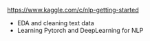 https://www.kaggle.com/c/nlp-getting-started

- EDA and cleaning text data 
- Learning Pytorch and DeepLearning for NLP
